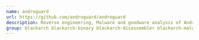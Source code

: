 ```yaml
---
name: androguard
url: https://github.com/androguard/androguard
description: Reverse engineering, Malware and goodware analysis of Android applications and more.
group: blackarch blackarch-binary blackarch-disassembler blackarch-malware
---
```

